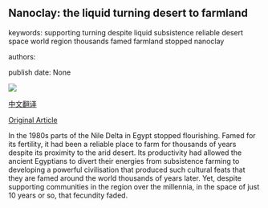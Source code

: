 ## Nanoclay: the liquid turning desert to farmland

keywords: supporting turning despite liquid subsistence reliable desert space world region thousands famed farmland stopped nanoclay

authors: 

publish date: None

![](https://www.bbc.com/future/bespoke/follow-the-food/static/media/22_hero_desktop.7a72906b.jpg)

[中文翻译](Nanoclay%3A%20the%20liquid%20turning%20desert%20to%20farmland_zh.md)

[Original Article](https://www.bbc.com/future/bespoke/follow-the-food/the-spray-that-turns-deserts-into-farmland.html)

In the 1980s parts of the Nile Delta in Egypt stopped flourishing. Famed for its fertility, it had been a reliable place to farm for thousands of years despite its proximity to the arid desert. Its productivity had allowed the ancient Egyptians to divert their energies from subsistence farming to developing a powerful civilisation that produced such cultural feats that they are famed around the world thousands of years later. Yet, despite supporting communities in the region over the millennia, in the space of just 10 years or so, that fecundity faded.
